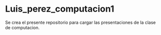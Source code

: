 # Luis_perez_computacion1
Se crea el presente repositorio para cargar las presentaciones de la clase de computacion.
